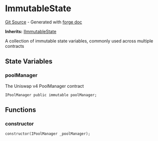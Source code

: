 # ImmutableState
[Git Source](https://github.com/uniswap/v4-periphery/blob/3f295d8435e4f776ea2daeb96ce1bc6d63f33fc7/src/base/ImmutableState.sol) - Generated with [forge doc](https://book.getfoundry.sh/reference/forge/forge-doc)

**Inherits:**
[IImmutableState](contracts/v4/reference/periphery/interfaces/IImmutableState.md)

A collection of immutable state variables, commonly used across multiple contracts


## State Variables
### poolManager
The Uniswap v4 PoolManager contract


```solidity
IPoolManager public immutable poolManager;
```


## Functions
### constructor


```solidity
constructor(IPoolManager _poolManager);
```

